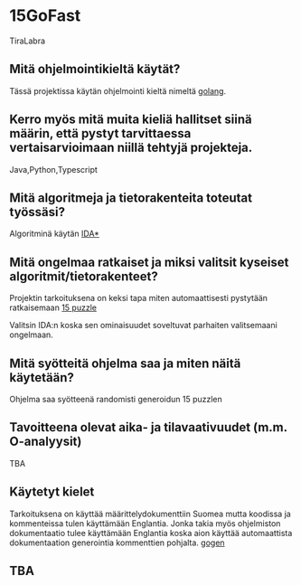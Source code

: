 # 15GoFast
TiraLabra

## Mitä ohjelmointikieltä käytät? 

Tässä projektissa käytän ohjelmointi kieltä nimeltä [golang](https://go.dev).

## Kerro myös mitä muita kieliä hallitset siinä määrin, että pystyt tarvittaessa vertaisarvioimaan niillä tehtyjä projekteja.

Java,Python,Typescript

## Mitä algoritmeja ja tietorakenteita toteutat työssäsi?

Algoritminä käytän [IDA*](https://en.wikipedia.org/wiki/Iterative_deepening_A*)

## Mitä ongelmaa ratkaiset ja miksi valitsit kyseiset algoritmit/tietorakenteet?

Projektin tarkoituksena on keksi tapa miten automaattisesti pystytään ratkaisemaan [15 puzzle](https://en.wikipedia.org/wiki/15_puzzle)

Valitsin IDA:n koska sen ominaisuudet soveltuvat parhaiten valitsemaani ongelmaan.

## Mitä syötteitä ohjelma saa ja miten näitä käytetään?

Ohjelma saa syötteenä randomisti generoidun 15 puzzlen

## Tavoitteena olevat aika- ja tilavaativuudet (m.m. O-analyysit)

TBA

## Käytetyt kielet 

Tarkoituksena on käyttää määrittelydokumenttiin Suomea mutta koodissa ja kommenteissa tulen käyttämään Englantia. 
Jonka takia myös ohjelmiston dokumentaatio tulee käyttämään Englantia koska aion käyttää automaattista dokumentaation generointia kommenttien pohjalta. [gogen](https://go.dev/blog/godoc)


## TBA 